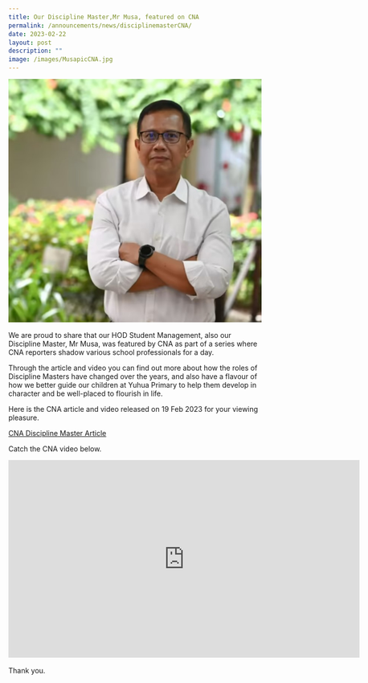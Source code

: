 ```yaml
---
title: Our Discipline Master,Mr Musa, featured on CNA
permalink: /announcements/news/disciplinemasterCNA/
date: 2023-02-22
layout: post
description: ""
image: /images/MusapicCNA.jpg
---
```

![](/images/MusapicCNA.jpg)

We are proud to share that our HOD Student Management, also our Discipline Master, Mr Musa, was featured by CNA as part of a series where CNA reporters shadow various school professionals for a day. 

Through the article and video you can find out more about how the roles of Discipline Masters have changed over the years, and also have a flavour of how we better guide our children at Yuhua Primary to help them develop in character and be well-placed to flourish in life. 

Here is the CNA article and video released on 19 Feb 2023 for your viewing pleasure.

[CNA Discipline Master Article](https://www.channelnewsasia.com/singapore/discipline-master-primary-school-teachers-moe-yuhua-3280481)

Catch the CNA video below.

<iframe width="699" height="393" src="https://www.youtube.com/embed/BhiFX84mVZc" title="YouTube video player" frameborder="0" allow="accelerometer; autoplay; clipboard-write; encrypted-media; gyroscope; picture-in-picture; web-share" allowfullscreen></iframe>

Thank you.